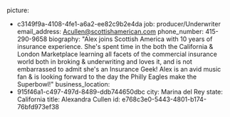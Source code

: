 picture:
  - c3149f9a-4108-4fe1-a6a2-ee82c9b2e4da
job: producer/Underwriter
email_address: Acullen@scottishamerican.com
phone_number: 415-290-9658
biography: "Alex joins Scottish America with 10 years of insurance experience. She's spent time in the both the California & London Marketplace learning all facets of the commercial insurance world both in broking & underwriting and loves it, and is not embarrassed to admit she's an Insurance Geek! Alex is an avid music fan & is looking forward to the day the Philly Eagles make the Superbowl!"
business_location:
  - 915f46a1-c497-497d-8489-ddb744650dbc
city: Marina del Rey
state: California
title: Alexandra Cullen
id: e768c3e0-5443-4801-b174-76bfd973ef38
